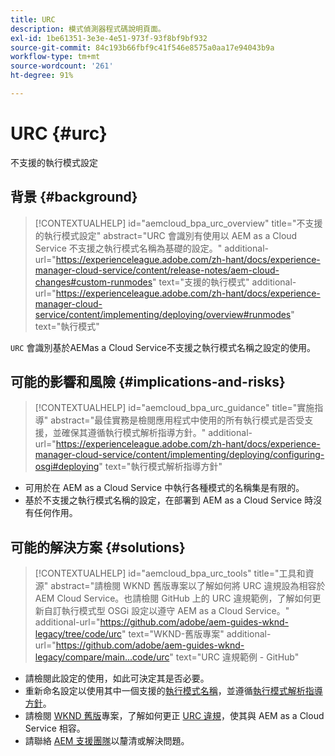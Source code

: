 ```yaml
---
title: URC
description: 模式偵測器程式碼說明頁面。
exl-id: 1be61351-3e3e-4e51-973f-93f8bf9bf932
source-git-commit: 84c193b66fbf9c41f546e8575a0aa17e94043b9a
workflow-type: tm+mt
source-wordcount: '261'
ht-degree: 91%

---
```


# URC {#urc}

不支援的執行模式設定

## 背景 {#background}

>[!CONTEXTUALHELP]
>id="aemcloud_bpa_urc_overview"
>title="不支援的執行模式設定"
>abstract="URC 會識別有使用以 AEM as a Cloud Service 不支援之執行模式名稱為基礎的設定。"
>additional-url="https://experienceleague.adobe.com/zh-hant/docs/experience-manager-cloud-service/content/release-notes/aem-cloud-changes#custom-runmodes" text="支援的執行模式"
>additional-url="https://experienceleague.adobe.com/zh-hant/docs/experience-manager-cloud-service/content/implementing/deploying/overview#runmodes" text="執行模式"

`URC`  會識別基於AEMas a Cloud Service不支援之執行模式名稱之設定的使用。

## 可能的影響和風險 {#implications-and-risks}

>[!CONTEXTUALHELP]
>id="aemcloud_bpa_urc_guidance"
>title="實施指導"
>abstract="最佳實務是檢閱應用程式中使用的所有執行模式是否受支援，並確保其遵循執行模式解析指導方針。"
>additional-url="https://experienceleague.adobe.com/zh-hant/docs/experience-manager-cloud-service/content/implementing/deploying/configuring-osgi#deploying" text="執行模式解析指導方針"

* 可用於在 AEM as a Cloud Service 中執行各種模式的名稱集是有限的。
* 基於不支援之執行模式名稱的設定，在部署到 AEM as a Cloud Service 時沒有任何作用。

## 可能的解決方案 {#solutions}

>[!CONTEXTUALHELP]
>id="aemcloud_bpa_urc_tools"
>title="工具和資源"
>abstract="請檢閱 WKND 舊版專案以了解如何將 URC 違規設為相容於 AEM Cloud Service。也請檢閱 GitHub 上的 URC 違規範例，了解如何更新自訂執行模式型 OSGi 設定以遵守 AEM as a Cloud Service。"
>additional-url="https://github.com/adobe/aem-guides-wknd-legacy/tree/code/urc" text="WKND-舊版專案"
>additional-url="https://github.com/adobe/aem-guides-wknd-legacy/compare/main...code/urc" text="URC 違規範例 - GitHub"

* 請檢閱此設定的使用，如此可決定其是否必要。
* 重新命名設定以使用其中一個支援的[執行模式名稱](https://experienceleague.adobe.com/zh-hant/docs/experience-manager-cloud-service/content/release-notes/aem-cloud-changes#custom-runmodes)，並遵循[執行模式解析指導方針](https://experienceleague.adobe.com/zh-hant/docs/experience-manager-cloud-service/content/implementing/deploying/configuring-osgi#runmode-resolution)。
* 請檢閱 [WKND 舊版](https://github.com/adobe/aem-guides-wknd-legacy/tree/code/urc)專案，了解如何更正 [URC 違規](https://github.com/adobe/aem-guides-wknd-legacy/compare/main...code/urc)，使其與 AEM as a Cloud Service 相容。
* 請聯絡 [AEM 支援團隊](https://helpx.adobe.com/tw/enterprise/using/support-for-experience-cloud.html)以釐清或解決問題。
